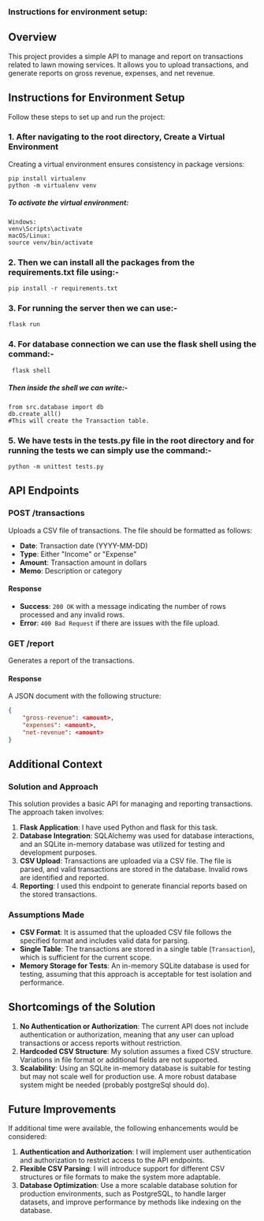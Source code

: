 ### Instructions for environment setup:

## Overview

This project provides a simple API to manage and report on transactions related to lawn mowing services. It allows you to upload transactions, and generate reports on gross revenue, expenses, and net revenue.

## Instructions for Environment Setup

Follow these steps to set up and run the project:

### 1. After navigating to the root directory, Create a Virtual Environment

Creating a virtual environment ensures consistency in package versions:

```
pip install virtualenv
python -m virtualenv venv
```

##### To activate the virtual environment:

```
Windows:
venv\Scripts\activate
macOS/Linux:
source venv/bin/activate
```

### 2. Then we can install all the packages from the requirements.txt file using:-

`pip install -r requirements.txt`

### 3. For running the server then we can use:-

`flask run`

### 4. For database connection we can use the flask shell using the command:-

` flask shell`

##### Then inside the shell we can write:-

```
from src.database import db
db.create_all()
#This will create the Transaction table.
```

### 5. We have tests in the tests.py file in the root directory and for running the tests we can simply use the command:-

```
python -m unittest tests.py
```

## API Endpoints

### POST /transactions

Uploads a CSV file of transactions. The file should be formatted as follows:

- **Date**: Transaction date (YYYY-MM-DD)
- **Type**: Either "Income" or "Expense"
- **Amount**: Transaction amount in dollars
- **Memo**: Description or category

#### Response

- **Success**: `200 OK` with a message indicating the number of rows processed and any invalid rows.
- **Error**: `400 Bad Request` if there are issues with the file upload.

### GET /report

Generates a report of the transactions.

#### Response

A JSON document with the following structure:

```json
{
    "gross-revenue": <amount>,
    "expenses": <amount>,
    "net-revenue": <amount>
}
```

## Additional Context

### Solution and Approach

This solution provides a basic API for managing and reporting transactions. The approach taken involves:

1. **Flask Application**: I have used Python and flask for this task.
2. **Database Integration**: SQLAlchemy was used for database interactions, and an SQLite in-memory database was utilized for testing and development purposes.
3. **CSV Upload**: Transactions are uploaded via a CSV file. The file is parsed, and valid transactions are stored in the database. Invalid rows are identified and reported.
4. **Reporting**: I used this endpoint to generate financial reports based on the stored transactions.

### Assumptions Made

- **CSV Format**: It is assumed that the uploaded CSV file follows the specified format and includes valid data for parsing.
- **Single Table**: The transactions are stored in a single table (`Transaction`), which is sufficient for the current scope.
- **Memory Storage for Tests**: An in-memory SQLite database is used for testing, assuming that this approach is acceptable for test isolation and performance.

## Shortcomings of the Solution

1. **No Authentication or Authorization**: The current API does not include authentication or authorization, meaning that any user can upload transactions or access reports without restriction.
2. **Hardcoded CSV Structure**: My solution assumes a fixed CSV structure. Variations in file format or additional fields are not supported.
3. **Scalability**: Using an SQLite in-memory database is suitable for testing but may not scale well for production use. A more robust database system might be needed (probably postgreSql should do).

## Future Improvements

If additional time were available, the following enhancements would be considered:

1. **Authentication and Authorization**: I will implement user authentication and authorization to restrict access to the API endpoints.
2. **Flexible CSV Parsing**: I will introduce support for different CSV structures or file formats to make the system more adaptable.
3. **Database Optimization**: Use a more scalable database solution for production environments, such as PostgreSQL, to handle larger datasets, and improve performance by methods like indexing on the database.
